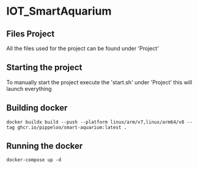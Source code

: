 # IOT_SmartAquarium
## Files Project
All the files used for the project can be found under 'Project'

## Starting the project
To manually start the project execute the 'start.sh' under 'Project' this will launch everything

## Building docker
````Shell
docker buildx build --push --platform linux/arm/v7,linux/arm64/v8 --tag ghcr.io/pippeloo/smart-aquarium:latest .
````

## Running the docker
````Shell
docker-compose up -d
````